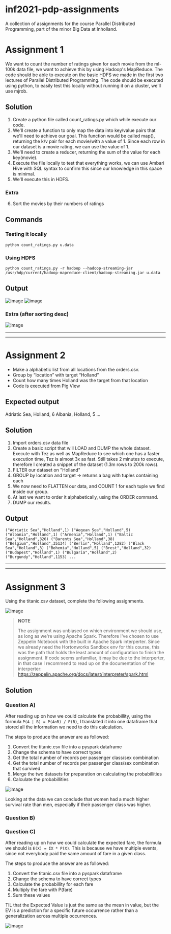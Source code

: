 # inf2021-pdp-assignments
A collection of assignments for the course Parallel Distributed Programming, part of the minor Big Data at Inholland.


# Assignment 1

We want to count the number of ratings given for each movie from the ml-100k data file, we want to achieve this by using Hadoop's MapReduce. The code should be able to execute on the basic HDFS we made in the first two lectures of Parallel Distributed Programming. The code should be executed using python, to easily test this locally without running it on a cluster, we'll use mjrob. 


## Solution 

1. Create a python file called count_ratings.py which while execute our code. 
2. We'll create a function to only map the data into key/value pairs that we'll need to achieve our goal. This function would be called map(), returning the k/v pair for each movie/with a value of 1. Since each row in our dataset is a movie rating, we can use the value of 1.  
3. We'll need to create a reducer, returning the sum of the value for each key(movie).
4. Execute the file locally to test that everything works, we can use Ambari Hive with SQL syntax to confirm this since our knowledge in this space is minimal.
5. We'll execute this in HDFS.

### Extra

6. Sort the movies by their numbers of ratings


## Commands 

### Testing it locally
`python count_ratings.py u.data`

### Using HDFS
`python count_ratings.py -r hadoop --hadoop-streaming-jar /usr/hdp/current/hadoop-mapreduce-client/hadoop-streaming.jar u.data`


## Output
![image](https://user-images.githubusercontent.com/26707584/128789927-5cb0a1ce-f8e5-4aca-952a-e73470c696b6.png)
![image](https://user-images.githubusercontent.com/26707584/128790291-1d082bf9-7c01-4e23-832c-db2b947b29e8.png)

### Extra (after sorting desc) 
![image](https://user-images.githubusercontent.com/26707584/128879166-4b7e7739-0d4d-419d-8d23-c31eb2b245b6.png)

---
---
# Assignment 2

-   Make a alphabetic list from all locations from the orders.csv.
-   Group by “location” with target “Holland” 
-   Count how many times Holland was the target from that location  
-   Code is executed from Pig View
    
## Expected output

Adriatic Sea, Holland, 6
Albania, Holland, 5
...

## Solution 

1. Import orders.csv data file
2. Create a basic script that will LOAD and DUMP the whole dataset. Execute with Tez as well as MapReduce to see which one has a faster execution time, Tez is almost 3x as fast. Still takes 2 minutes to execute, therefore I created a snippet of the dataset (1.3m rows to 200k rows). 
3. FILTER our dataset on "Holland"
4. GROUP by location and target -> returns a bag with tuples containing each 
5. We now need to FLATTEN our data, and COUNT 1 for each tuple we find inside our group.
6. At last we want to order it alphabetically, using the ORDER command. 
7. DUMP our results. 

## Output

`("Adriatic Sea","Holland",1)
("Aegean Sea","Holland",5)
("Albania","Holland",1)
("Armenia","Holland",1)
("Baltic Sea","Holland",326)
("Barents Sea","Holland",38)
("Belgium","Holland",35134)
("Berlin","Holland",1282)
("Black Sea","Holland",3)
("Bohemia","Holland",5)
("Brest","Holland",32)
("Budapest","Holland",1)
("Bulgaria","Holland",2)
("Burgundy","Holland",1153)
...`

---
---

# Assignment 3

Using the titanic.csv dataset, complete the following assignments.

![image](https://user-images.githubusercontent.com/26707584/132125521-23b67cd5-0ce5-41cc-adbd-01ebf70f3c94.png)

> **NOTE**
> 
> The assignment was unbiased on which environment we should use, as
> long as we're using Apache Spark. Therefore I've chosen to use
> Zeppelin Notebook with the built in Apache Spark interperter. Since we
> already need the Hortonworks Sandbox env for this course, this was the
> path that holds the least amount of configuration to finish the
> assignment. If code seems unfamiliar, it may be due to the
> interperter, in that case I recommend to read up on the documentation
> of the interperter: https://zeppelin.apache.org/docs/latest/interpreter/spark.html

## Solution 

### Question A)
After reading up on how we could calculate the probabillity, using the formula `P(A | B) = P(A∩B) / P(B)`, I translated it into one dataframe that stored all the information we need to do this calculation. 

The steps to produce the answer are as followed:
1. Convert the titanic.csv file into a pyspark dataframe 
2. Change the schema to have correct types
3. Get the total number of records per passenger class/sex combination
4. Get the total number of records per passenger class/sex combination that survived
5. Merge the two datasets for preparation on calculating the probabillities
6. Calculate the probabillities

![image](https://user-images.githubusercontent.com/26707584/132835216-0a0988e4-a062-4900-927c-b8c5611a7b17.png)

Looking at the data we can conclude that women had a much higher survival rate than men, especially if their passenger class was higher. 

### Question B)

### Question C)
After reading up on how we could calculate the expected fare, the formula we should is `E(X) = ΣX * P(X)`. This is because we have multiple events, since not everybody paid the same amount of fare in a given class.

The steps to produce the answer are as followed:
1. Convert the titanic.csv file into a pyspark dataframe 
2. Change the schema to have correct types
3. Calculate the probabillity for each fare
4. Multiply the fare with P(fare)
5. Sum these values

TIL that the Expected Value is just the same as the mean in value, but the EV is a prediction for a specific future occurrence rather than a generalization across multiple occurrences.

![image](https://user-images.githubusercontent.com/26707584/132990791-42f1bcfc-d55e-4efd-91fc-77a08f08ef25.png)


